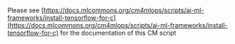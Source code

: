 Please see [https://docs.mlcommons.org/cm4mlops/scripts/ai-ml-frameworks/install-tensorflow-for-c](https://docs.mlcommons.org/cm4mlops/scripts/ai-ml-frameworks/install-tensorflow-for-c) for the documentation of this CM script
